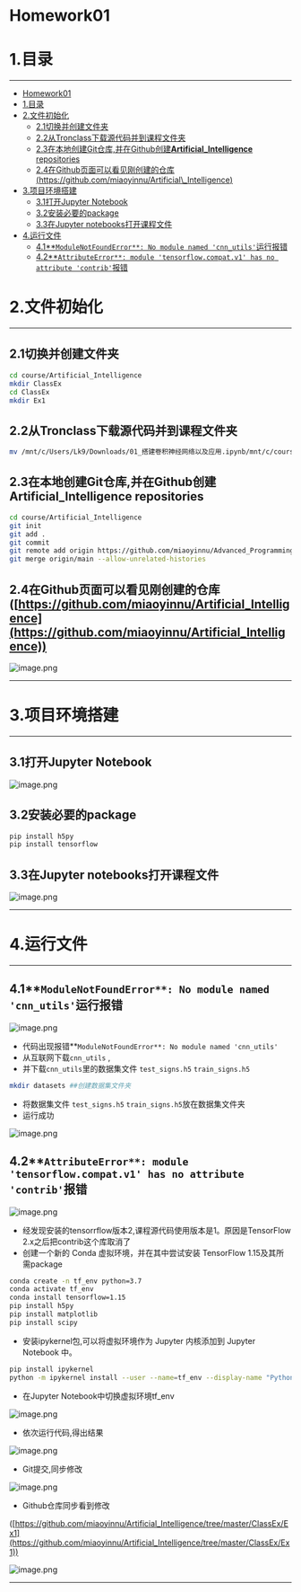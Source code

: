 # Homework01

# 1.目录

---

- [Homework01](#homework01)
- [1.目录](#1目录)
- [2.文件初始化](#2文件初始化)
  - [2.1切换并创建文件夹](#21切换并创建文件夹)
  - [2.2从Tronclass下载源代码并到课程文件夹](#22从tronclass下载源代码并到课程文件夹)
  - [2.3在本地创建Git仓库,并在Github创建**Artificial\_Intelligence** repositories](#23在本地创建git仓库并在github创建artificial_intelligence-repositories)
  - [2.4在Github页面可以看见刚创建的仓库(https://github.com/miaoyinnu/Artificial\_Intelligence)](#24在github页面可以看见刚创建的仓库httpsgithubcommiaoyinnuartificial_intelligence)
- [3.项目环境搭建](#3项目环境搭建)
  - [3.1打开Jupyter Notebook](#31打开jupyter-notebook)
  - [3.2安装必要的package](#32安装必要的package)
  - [3.3在Jupyter notebooks打开课程文件](#33在jupyter-notebooks打开课程文件)
- [4.运行文件](#4运行文件)
  - [4.1\*\*`ModuleNotFoundError**: No module named 'cnn_utils'`运行报错](#41modulenotfounderror-no-module-named-cnn_utils运行报错)
  - [4.2\*\*`AttributeError**: module 'tensorflow.compat.v1' has no attribute 'contrib'`报错](#42attributeerror-module-tensorflowcompatv1-has-no-attribute-contrib报错)


# 2.文件初始化

---

## 2.1切换并创建文件夹

```bash
cd course/Artificial_Intelligence
mkdir ClassEx
cd ClassEx
mkdir Ex1

```

## 2.2从Tronclass下载源代码并到课程文件夹

```bash
mv /mnt/c/Users/Lk9/Downloads/01_搭建卷积神经网络以及应用.ipynb/mnt/c/course/Artificial_Intelligence/ClassEx/Ex1
```

## 2.3在本地创建Git仓库,并在Github创建**Artificial_Intelligence** repositories

```bash
cd course/Artificial_Intelligence
git init
git add .
git commit
git remote add origin https://github.com/miaoyinnu/Advanced_Programming
git merge origin/main --allow-unrelated-histories
```

## 2.4在Github页面可以看见刚创建的仓库([https://github.com/miaoyinnu/Artificial_Intelligence](https://github.com/miaoyinnu/Artificial_Intelligence))

![image.png](image.png)

---

# 3.项目环境搭建

---

## 3.1打开Jupyter Notebook

![image.png](image%201.png)

## 3.2安装必要的package

```bash
pip install h5py
pip install tensorflow
```

## 3.3在Jupyter notebooks打开课程文件

![image.png](image%202.png)

---

# 4.运行文件

---

## 4.1**`ModuleNotFoundError**: No module named 'cnn_utils'`运行报错

![image.png](image%203.png)

- 代码出现报错**`ModuleNotFoundError**: No module named 'cnn_utils'`
- 从互联网下载`cnn_utils` ,
- 并下载`cnn_utils`里的数据集文件 `test_signs.h5`  `train_signs.h5`

```bash
mkdir datasets ##创建数据集文件夹
```

- 将数据集文件 `test_signs.h5`  `train_signs.h5`放在数据集文件夹
- 运行成功

![image.png](image%204.png)

## 4.2**`AttributeError**: module 'tensorflow.compat.v1' has no attribute 'contrib'`报错

![image.png](image%205.png)

- 经发现安装的tensorrflow版本2,课程源代码使用版本是1。原因是TensorFlow 2.x之后把contrib这个库取消了
- 创建一个新的 Conda 虚拟环境，并在其中尝试安装 TensorFlow 1.15及其所需package

```bash
conda create -n tf_env python=3.7
conda activate tf_env
conda install tensorflow=1.15
pip install h5py
pip install matplotlib
pip install scipy

```

- 安装ipykernel包,可以将虚拟环境作为 Jupyter 内核添加到 Jupyter Notebook 中。

```bash
pip install ipykernel
python -m ipykernel install --user --name=tf_env --display-name "Python (tf_env)"
```

- 在Jupyter Notebook中切换虚拟环境tf_env

![image.png](image%206.png)

- 依次运行代码,得出结果

![image.png](image%207.png)

- Git提交,同步修改

![image.png](image%208.png)

- Github仓库同步看到修改

([https://github.com/miaoyinnu/Artificial_Intelligence/tree/master/ClassEx/Ex1](https://github.com/miaoyinnu/Artificial_Intelligence/tree/master/ClassEx/Ex1))

![image.png](image%209.png)

---